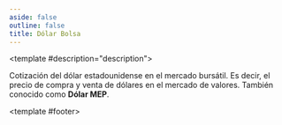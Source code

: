 ```yaml
---
aside: false
outline: false
title: Dólar Bolsa
---
```


<script setup>
import { setRegionForSidebar } from '../../.vitepress/sidebar/sidebar.utils.js'

const spec = setRegionForSidebar('ar')
</script>

<OAOperation :spec="spec" operationId="get-dolar-bolsa" :hide-branding="false">

<template #description="description">

Cotización del dólar estadounidense en el mercado bursátil. Es decir, el precio de compra y venta de dólares en el mercado de valores. También conocido como **Dólar MEP**.

</template>

<template #footer>

<!--@include: ./parts/get-dolar-bolsa-footer.md -->

</template>

</OAOperation>
